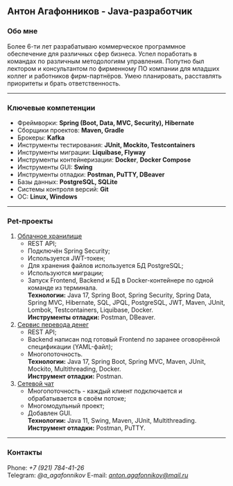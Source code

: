 ## **Антон Агафонников - Java-разработчик**

### **Обо мне**
Более 6-ти лет разрабатываю коммерческое программное обеспечение для различных сфер бизнеса. Успел поработать в командах по различным методологиям управления. Попутно был лектором и консультантом по фирменному ПО компании для младших коллег и работников фирм-партнёров. Умею планировать, расставлять приоритеты и брать ответственность.

---

### **Ключевые компетенции**
- Фреймворки: **Spring (Boot, Data, MVC, Security), Hibernate**  
- Сборщики проектов: **Maven, Gradle**  
- Брокеры: **Kafka**  
- Инструменты тестирования: **JUnit, Mockito, Testcontainers**  
- Инструменты миграции: **Liquibase, Flyway**
- Инструменты контейнеризации: **Docker**, **Docker Compose**  
- Инструменты GUI: **Swing**
- Инструменты отладки: **Postman, PuTTY, DBeaver**
- Базы данных: **PostgreSQL, SQLite**  
- Системы контроля версий: **Git**  
- ОС: **Linux, Windows**  

---

### **Pet-проекты**
1. [Облачное хранилище](https://github.com/AntonAgafonnikov/cloud_storage)  
   - REST API;
   - Подключён Spring Security;
   - Используется JWT-токен;
   - Для хранения файлов используется БД PostgreSQL;
   - Используются миграции;
   - Запуск Frontend, Backend и БД в Docker-контейнере по одной команде из терминала.  
   **Технологии:** Java 17, Spring Boot, Spring Security, Spring Data, Spring MVC, Hibernate, SQL, JPQL, PostgreSQL, JWT, Maven, JUnit, Lombok, Testcontainers, Liquibase, Docker.  
   **Инструменты отладки:** Postman, DBeaver.
3. [Сервис перевода денег](https://github.com/AntonAgafonnikov/course_project_money_transfer)  
   - REST API;
   - Backend написан под готовый Frontend по заранее оговорённой спецификации (YAML-файл);
   - Многопоточность.  
   **Технологии:** Java 17, Spring Boot, Spring MVC, Maven, JUnit, Mockito, Multithreading, Docker.  
   **Инструмент отладки:** Postman.
5. [Сетевой чат](https://github.com/AntonAgafonnikov/course_project_2_network_chat)  
   - Многопоточность - каждый клиент подключается и обрабатывается в своём потоке;
   - Многомодульный проект;
   - Добавлен GUI.  
   **Технологии:** Java 11, Swing, Maven, JUnit, Multithreading.  
   **Инструмент отладки:** Postman, PuTTY.

---

### **Контакты**
Phone: *+7 (921) 784-41-26*  
Telegram: *@a_agafonnikov*
E-mail: *anton.agafonnikov@mail.ru*  
